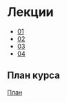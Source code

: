 <h1>
    Лекции
</h1>

<ul>
    <li>
        <a href="lectures/01/01.md">01</a>
    </li>
    <li>
        <a href="lectures/02/01.md">02</a>
    </li>
    <li>
        <a href="lectures/03/01.md">03</a>
    </li>
    <li>
        <a href="lectures/04/01.md">04</a>
    </li>    
</ul>

<h2>
    План курса
</h2>
<div>
<a href="./COURSE_PLAN.md">План<a>
</div>
